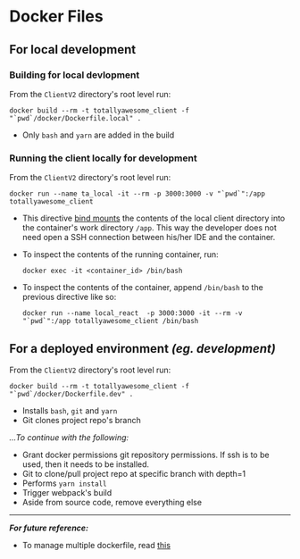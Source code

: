 # Docker Files

## For local development

### Building for local devlopment

From the `ClientV2` directory's root level run:
```
docker build --rm -t totallyawesome_client -f "`pwd`/docker/Dockerfile.local" .
```
* Only `bash` and `yarn` are added in the build

### Running the client locally for development

From the `ClientV2` directory's root level run:
```
docker run --name ta_local -it --rm -p 3000:3000 -v "`pwd`":/app totallyawesome_client
```
* This directive [bind mounts](https://docs.docker.com/storage/bind-mounts/) the contents of the local client directory into the container's work directory `/app`. This way the developer does not need open a SSH connection between his/her IDE and the container. 

* To inspect the contents of the running container, run:

    ```
    docker exec -it <container_id> /bin/bash
    ```

* To inspect the contents of the container, append `/bin/bash` to the previous directive like so: 

    ```
    docker run --name local_react  -p 3000:3000 -it --rm -v "`pwd`":/app totallyawesome_client /bin/bash
    ```

## For a deployed environment *(eg. development)*

From the `ClientV2` directory's root level run:

```
docker build --rm -t totallyawesome_client -f "`pwd`/docker/Dockerfile.dev" .
```
* Installs `bash`, `git` and `yarn`
* Git clones project repo's branch

*...To continue with the following:*
* Grant docker permissions git repository permissions. If ssh is to be used, then it needs to be installed.
* Git to clone/pull project repo at specific branch with depth=1
* Performs `yarn install`
* Trigger webpack's build
* Aside from source code, remove everything else

---

_**For future reference:**_
* To manage multiple dockerfile, read [this](https://docs.docker.com/engine/reference/commandline/build/#use-a-dockerignore-file)

